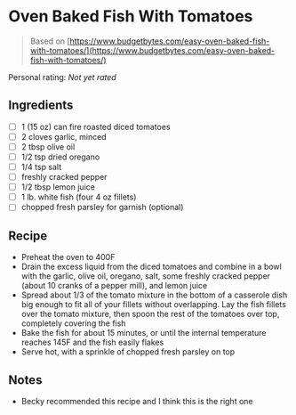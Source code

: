 <!-- Needs Manual Review -->

<!-- Do not modify sections with "AUTO-*". They are updated by make.py -->

# Oven Baked Fish With Tomatoes

> Based on [https://www.budgetbytes.com/easy-oven-baked-fish-with-tomatoes/](https://www.budgetbytes.com/easy-oven-baked-fish-with-tomatoes/)

<!-- rating=0; (User can specify rating on scale of 1-5) -->
<!-- AUTO-UserRating -->
Personal rating: *Not yet rated*
<!-- /AUTO-UserRating -->

<!-- TODO: Capture image for Oven Baked Fish With Tomatoes -->

## Ingredients

* [ ] 1 (15 oz) can fire roasted diced tomatoes
* [ ] 2 cloves garlic, minced
* [ ] 2 tbsp olive oil
* [ ] 1/2 tsp dried oregano
* [ ] 1/4 tsp salt
* [ ] freshly cracked pepper
* [ ] 1/2 tbsp lemon juice
* [ ] 1 lb. white fish (four 4 oz fillets)
* [ ] chopped fresh parsley for garnish (optional)

## Recipe

* Preheat the oven to 400F
* Drain the excess liquid from the diced tomatoes and combine in a bowl with the garlic, olive oil, oregano, salt, some freshly cracked pepper (about 10 cranks of a pepper mill), and lemon juice
* Spread about 1/3 of the tomato mixture in the bottom of a casserole dish big enough to fit all of your fillets without overlapping. Lay the fish fillets over the tomato mixture, then spoon the rest of the tomatoes over top, completely covering the fish
* Bake the fish for about 15 minutes, or until the internal temperature reaches 145F and the fish easily flakes
* Serve hot, with a sprinkle of chopped fresh parsley on top

## Notes

* Becky recommended this recipe and I think this is the right one
